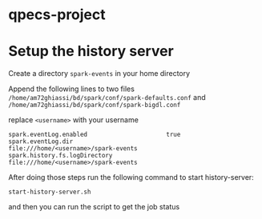 # qpecs-project


# Setup the history server

Create a directory `spark-events` in your home directory

Append the following lines to two files `/home/am72ghiassi/bd/spark/conf/spark-defaults.conf` and `/home/am72ghiassi/bd/spark/conf/spark-bigdl.conf`

replace `<username>` with your username

```
spark.eventLog.enabled                      true
spark.eventLog.dir                          file:///home/<username>/spark-events
spark.history.fs.logDirectory               file:///home/<username>/spark-events
```

After doing those steps run the following command to start history-server:

```
start-history-server.sh
```
and then you can run the script to get the job status

